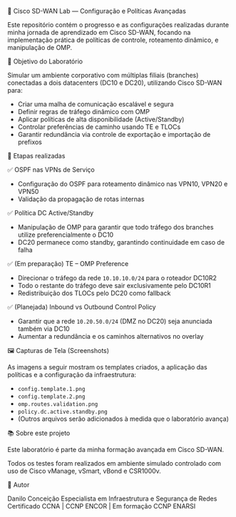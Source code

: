 🧠 Cisco SD-WAN Lab — Configuração e Políticas Avançadas

Este repositório contém o progresso e as configurações realizadas durante minha jornada de aprendizado em Cisco SD-WAN, focando na implementação prática de políticas de controle, roteamento dinâmico, e manipulação de OMP.



 🔧 Objetivo do Laboratório

Simular um ambiente corporativo com múltiplas filiais (branches) conectadas a dois datacenters (DC10 e DC20), utilizando Cisco SD-WAN para:

- Criar uma malha de comunicação escalável e segura
- Definir regras de tráfego dinâmico com OMP
- Aplicar políticas de alta disponibilidade (Active/Standby)
- Controlar preferências de caminho usando TE e TLOCs
- Garantir redundância via controle de exportação e importação de prefixos



 🔄 Etapas realizadas

 ✅ OSPF nas VPNs de Serviço  
- Configuração do OSPF para roteamento dinâmico nas VPN10, VPN20 e VPN50  
- Validação da propagação de rotas internas

 ✅ Política DC Active/Standby  
- Manipulação de OMP para garantir que todo tráfego dos branches utilize preferencialmente o DC10  
- DC20 permanece como standby, garantindo continuidade em caso de falha

 ✅ (Em preparação) TE – OMP Preference  
- Direcionar o tráfego da rede `10.10.10.0/24` para o roteador DC10R2  
- Todo o restante do tráfego deve sair exclusivamente pelo DC10R1  
- Redistribuição dos TLOCs pelo DC20 como fallback

 ✅ (Planejada) Inbound vs Outbound Control Policy  
- Garantir que a rede `10.20.50.0/24` (DMZ no DC20) seja anunciada também via DC10  
- Aumentar a redundância e os caminhos alternativos no overlay



 🖼️ Capturas de Tela (Screenshots)

As imagens a seguir mostram os templates criados, a aplicação das políticas e a configuração da infraestrutura:

- `config.template.1.png`
- `config.template.2.png`
- `omp.routes.validation.png`
- `policy.dc.active.standby.png`
- (Outros arquivos serão adicionados à medida que o laboratório avança)



 📚 Sobre este projeto

Este laboratório é parte da minha formação avançada em Cisco SD-WAN.  

Todos os testes foram realizados em ambiente simulado controlado com uso de Cisco vManage, vSmart, vBond e CSR1000v.




 🧠 Autor

Danilo Conceição 
Especialista em Infraestrutura e Segurança de Redes  
Certificado CCNA | CCNP ENCOR | Em formação CCNP ENARSI  
